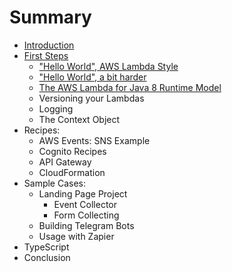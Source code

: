 # Summary

* [Introduction](intro/intro.md)
* [First Steps](firststeps/README.md)
  * ["Hello World", AWS Lambda Style](firststeps/hello.md)
  * ["Hello World", a bit harder](firststeps/hello-world-longer.md)
  * [The AWS Lambda for Java 8 Runtime Model](firststeps/runtime-model.md)
  * Versioning your Lambdas
  * Logging
  * The Context Object
* Recipes:
  * AWS Events: SNS Example
  * Cognito Recipes
  * API Gateway
  * CloudFormation
* Sample Cases:
  * Landing Page Project
    * Event Collector
    * Form Collecting
  * Building Telegram Bots
  * Usage with Zapier
* TypeScript
* Conclusion
